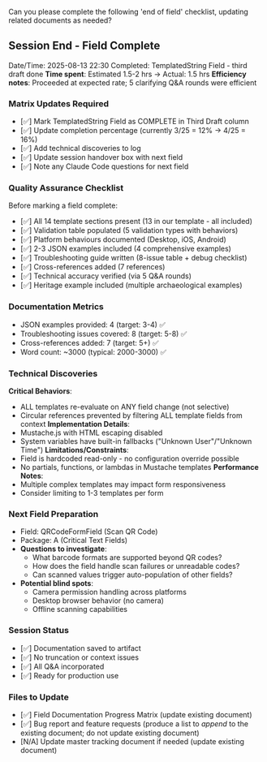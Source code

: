 Can you please complete the following 'end of field' checklist, updating related documents as needed?

## Session End - Field Complete
Date/Time: 2025-08-13 22:30
Completed: TemplatedString Field - third draft done
**Time spent**: Estimated 1.5-2 hrs → Actual: 1.5 hrs
**Efficiency notes**: Proceeded at expected rate; 5 clarifying Q&A rounds were efficient

### Matrix Updates Required
- [✅] Mark TemplatedString Field as COMPLETE in Third Draft column
- [✅] Update completion percentage (currently 3/25 = 12% → 4/25 = 16%)
- [✅] Add technical discoveries to log
- [✅] Update session handover box with next field
- [✅] Note any Claude Code questions for next field

### Quality Assurance Checklist
Before marking a field complete:
- [✅] All 14 template sections present (13 in our template - all included)
- [✅] Validation table populated (5 validation types with behaviors)
- [✅] Platform behaviours documented (Desktop, iOS, Android)
- [✅] 2-3 JSON examples included (4 comprehensive examples)
- [✅] Troubleshooting guide written (8-issue table + debug checklist)
- [✅] Cross-references added (7 references)
- [✅] Technical accuracy verified (via 5 Q&A rounds)
- [✅] Heritage example included (multiple archaeological examples)

### Documentation Metrics
- JSON examples provided: 4 (target: 3-4) ✅
- Troubleshooting issues covered: 8 (target: 5-8) ✅
- Cross-references added: 7 (target: 5+) ✅
- Word count: ~3000 (typical: 2000-3000) ✅

### Technical Discoveries
**Critical Behaviors**:
- ALL templates re-evaluate on ANY field change (not selective)
- Circular references prevented by filtering ALL template fields from context
**Implementation Details**:
- Mustache.js with HTML escaping disabled
- System variables have built-in fallbacks ("Unknown User"/"Unknown Time")
**Limitations/Constraints**:
- Field is hardcoded read-only - no configuration override possible
- No partials, functions, or lambdas in Mustache templates
**Performance Notes**:
- Multiple complex templates may impact form responsiveness
- Consider limiting to 1-3 templates per form

### Next Field Preparation
- Field: QRCodeFormField (Scan QR Code)
- Package: A (Critical Text Fields)
- **Questions to investigate**:
  - What barcode formats are supported beyond QR codes?
  - How does the field handle scan failures or unreadable codes?
  - Can scanned values trigger auto-population of other fields?
- **Potential blind spots**:
  - Camera permission handling across platforms
  - Desktop browser behavior (no camera)
  - Offline scanning capabilities

### Session Status
- [✅] Documentation saved to artifact
- [✅] No truncation or context issues
- [✅] All Q&A incorporated
- [✅] Ready for production use

### Files to Update
- [✅] Field Documentation Progress Matrix (update existing document)
- [✅] Bug report and feature requests (produce a list to *append* to the existing document; do not update existing document)
- [N/A] Update master tracking document if needed (update existing document)